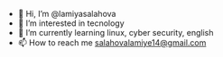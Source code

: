 - 👋 Hi, I’m @lamiyasalahova
- 👀 I’m interested in tecnology
- 🌱 I’m currently learning linux, cyber security, english
- 📫 How to reach me salahovalamiye14@gmail.com

<!---
lamiyasalahova/lamiyasalahova is a ✨ special ✨ repository because its `README.md` (this file) appears on your GitHub profile.
You can click the Preview link to take a look at your changes.
--->
